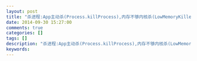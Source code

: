 ```yaml
---
layout: post
title: "杀进程:App主动杀(Process.killProcess),内存不够内核杀(LowMemoryKiller),手动停止(killPackageProcesses),最近任务(removeTask)"
date: 2014-09-30 15:27:00 
comments: true
categories: []
tags: []
description: "杀进程:App主动杀(Process.killProcess),内存不够内核杀(LowMemoryKiller),手动停止(killPackageProcesses),最近任务(removeTask)"
keywords: 
---
```





